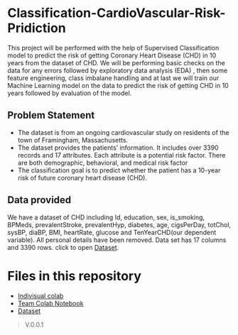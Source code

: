 # **Classification-CardioVascular-Risk-Pridiction**
This project will be performed with the help of Supervised Classification model to predict the risk of getting Coronary Heart Disease (CHD) in 10 years from the dataset of CHD. We will be performing basic checks on the data for any errors followed by exploratory data analysis (EDA) , then some feature engineering, class imbalane handling and at last we will train our Machine Learning model on the data to predict the risk of getting CHD in 10 years followed by evaluation of the model.

## Problem Statement
* The dataset is from an ongoing cardiovascular study on residents of the town of Framingham, Massachusetts.
* The dataset provides the patients’ information. It includes over 3390 records and 17 attributes. Each attribute is a potential risk factor. There are both demographic, behavioral, and medical risk factor
* The classification goal is to predict whether the patient has a 10-year risk of future coronary heart disease (CHD).

## Data provided
We have a dataset of CHD including Id, education, sex, is_smoking, BPMeds, prevalentStroke, prevalentHyp, diabetes, age, cigsPerDay, totChol, sysBP, diaBP, BMI, heartRate, glucose and TenYearCHD(our dependent variable). All personal details have been removed. Data set has 17 columns and 3390 rows.
click to open [Dataset](https://drive.google.com/file/d/1jv8AyntOWWJDWyEv1TtsCYLXAmCYZf9N/view?usp=share_link).

# Files in this repository
- [Indivisual colab](https://github.com/Samarjeet-singh-chhabra/Classification-CardioVascular-Risk-Pridiction/blob/main/PERSONAL_NOTEBOOK_%7C_CP_3_%7C_CARDIOVASCULAR_RISK_PREDICTION_%7C_SAMARJEET.ipynb)
- [Team Colab Notebook](https://github.com/Samarjeet-singh-chhabra/Classification-CardioVascular-Risk-Pridiction/blob/main/TEAM_NOTEBOOK_%7C_CP_3_%7C_CARDIOVASCULAR_RISK_PREDICTION_%7C_SAMARJEET.ipynb)
- [Dataset](https://drive.google.com/file/d/1jv8AyntOWWJDWyEv1TtsCYLXAmCYZf9N/view?usp=share_link)


> V.0.0.1
  
